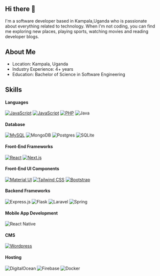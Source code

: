 ## Hi there 👋

I'm a software developer based in Kampala,Uganda who is passionate about everything related to technology. When I'm not coding, you can find me exploring new places, playing sports, watching movies and reading developer blogs.
## About Me
- Location: Kampala, Uganda
- Industry Experience: 4+ years
- Education: Bachelor of Science in Software Engineering

## Skills

#### Languages
[![JavaScript](https://img.shields.io/badge/JavaScript-F0DB4F?style=for-the-badge&logo=javascript&logoColor=323330)](https://github.com/raielly)
[![JavaScript](https://img.shields.io/badge/TypeScript-007ACC?style=for-the-badge&logo=typescript&logoColor=white)](https://github.com/raielly)
[![PHP](https://img.shields.io/badge/PHP-777BB3?style=for-the-badge&logo=php&logoColor=white)](https://github.com/raielly)
![Java](https://img.shields.io/badge/java-%23ED8B00.svg?style=for-the-badge&logo=openjdk&logoColor=white)

#### Database
[![MySQL](https://img.shields.io/badge/MySQL-3E6E93?style=for-the-badge&logo=mysql&logoColor=white)](https://github.com/raielly)
![MongoDB](https://img.shields.io/badge/MongoDB-%234ea94b.svg?style=for-the-badge&logo=mongodb&logoColor=white)
![Postgres](https://img.shields.io/badge/postgres-%23316192.svg?style=for-the-badge&logo=postgresql&logoColor=white)
![SQLite](https://img.shields.io/badge/sqlite-%2307405e.svg?style=for-the-badge&logo=sqlite&logoColor=white)

#### Front-End Frameworks
[![React](https://img.shields.io/badge/-ReactJs-61DAFB?logo=react&logoColor=white&style=for-the-badge)](https://github.com/raielly)
[![Next.js](https://img.shields.io/badge/next.js-000000?style=for-the-badge&logo=nextdotjs&logoColor=white)](https://github.com/raielly)

#### Front-End UI Components
[![Material UI](https://img.shields.io/badge/Material%20UI-007FFF?style=for-the-badge&logo=mui&logoColor=white)](https://github.com/raielly)
[![Tailwind CSS](https://img.shields.io/badge/Tailwind_CSS-38B2AC?style=for-the-badge&logo=tailwind-css&logoColor=white)](https://github.com/raielly)
[![Bootstrap](https://img.shields.io/badge/Bootstrap-563D7C?style=for-the-badge&logo=bootstrap&logoColor=white)](https://github.com/raielly)

#### Backend Frameworks
![Express.js](https://img.shields.io/badge/express.js-%23404d59.svg?style=for-the-badge&logo=express&logoColor=%2361DAFB)
![Flask](https://img.shields.io/badge/flask-%23000.svg?style=for-the-badge&logo=flask&logoColor=white)
![Laravel](https://img.shields.io/badge/laravel-%23FF2D20.svg?style=for-the-badge&logo=laravel&logoColor=white)
![Spring](https://img.shields.io/badge/spring-%236DB33F.svg?style=for-the-badge&logo=spring&logoColor=white)

#### Mobile App Development
![React Native](https://img.shields.io/badge/react_native-%2320232a.svg?style=for-the-badge&logo=react&logoColor=%2361DAFB)

#### CMS
[![Wordpress](https://img.shields.io/badge/Wordpress-21759B?style=for-the-badge&logo=wordpress&logoColor=white)](https://github.com/raielly)

#### Hosting
![DigitalOcean](https://img.shields.io/badge/DigitalOcean-%230167ff.svg?style=for-the-badge&logo=digitalOcean&logoColor=white)
![Firebase](https://img.shields.io/badge/firebase-%23039BE5.svg?style=for-the-badge&logo=firebase)
![Docker](https://img.shields.io/badge/docker-%230db7ed.svg?style=for-the-badge&logo=docker&logoColor=white)

